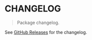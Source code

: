 # CHANGELOG

> Package changelog.

See [GitHub Releases](https://github.com/stdlib-js/iter-head/releases) for the changelog.